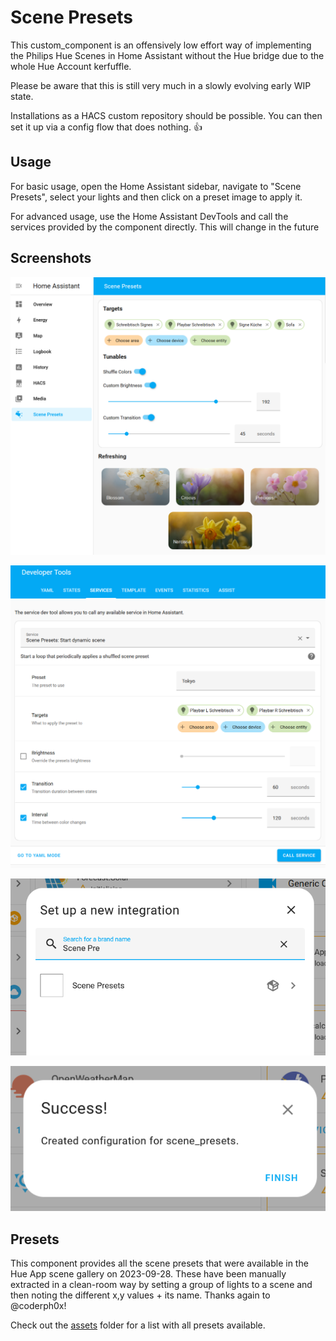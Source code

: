 # Scene Presets

This custom_component is an offensively low effort way of implementing the Philips Hue Scenes in Home Assistant without
the Hue bridge due to the whole Hue Account kerfuffle.

Please be aware that this is still very much in a slowly evolving early WIP state.

Installations as a HACS custom repository should be possible.
You can then set it up via a config flow that does nothing. 👍

## Usage

For basic usage, open the Home Assistant sidebar, navigate to "Scene Presets", select your lights and then click on a preset image to apply it.

For advanced usage, use the Home Assistant DevTools and call the services provided by the component directly.
This will change in the future

## Screenshots

![ui.png](./img/ui.png)

![service.png](./img/service.png)

![step1.png](./img/step1.png)

![step2.png](./img/step2.png)


## Presets

This component provides all the scene presets that were available in the Hue App scene gallery on 2023-09-28.
These have been manually extracted in a clean-room way by setting a group of lights to a scene and then noting the different x,y values + its name.
Thanks again to @coderph0x!

Check out the [assets](./custom_components/scene_presets/assets/Readme.md) folder for a list with all presets available.